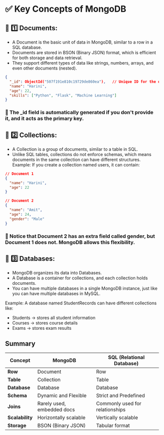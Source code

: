 # ✅ Key Concepts of MongoDB
## 🔹 1️⃣ Documents:
- A Document is the basic unit of data in MongoDB, similar to a row in a SQL database.
- Documents are stored in BSON (Binary JSON) format, which is efficient for both storage and data retrieval.
- They support different types of data like strings, numbers, arrays, and even other documents (nested).
```json
{
  "_id": ObjectId("507f191e810c19729de860ea"),   // Unique ID for the document
  "name": "Harini",
  "age": 22,
  "skills": ["Python", "Flask", "Machine Learning"]
}
```
### 🔹 The _id field is automatically generated if you don't provide it, and it acts as the primary key.

## 🔹 2️⃣ Collections:
- A Collection is a group of documents, similar to a table in SQL.
- Unlike SQL tables, collections do not enforce schemas, which means documents in the same collection can have different structures.
Example:
If you create a collection named users, it can contain:
```json
// Document 1
{ 
  "name": "Harini", 
  "age": 22 
}

// Document 2
{ 
  "name": "Amit", 
  "age": 24, 
  "gender": "Male" 
}
```
### 🔹 Notice that Document 2 has an extra field called gender, but Document 1 does not. MongoDB allows this flexibility.

## 🔹 3️⃣ Databases:
- MongoDB organizes its data into Databases.
- A Database is a container for collections, and each collection holds documents.
- You can have multiple databases in a single MongoDB instance, just like you can have multiple databases in MySQL.

Example:
A database named StudentRecords can have different collections like:
- Students → stores all student information
- Courses → stores course details
- Exams → stores exam results

## Summary
| **Concept**     | **MongoDB**                | **SQL (Relational Database)**   |
| --------------- | -------------------------- | ------------------------------- |
| **Row**         | Document                   | Row                             |
| **Table**       | Collection                 | Table                           |
| **Database**    | Database                   | Database                        |
| **Schema**      | Dynamic and Flexible       | Strict and Predefined           |
| **Joins**       | Rarely used, embedded docs | Commonly used for relationships |
| **Scalability** | Horizontally scalable      | Vertically scalable             |
| **Storage**     | BSON (Binary JSON)         | Tabular format                  |

